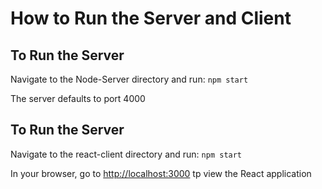 # How to Run the Server and Client

## To Run the Server

Navigate to the Node-Server directory and run: `npm start`

The server defaults to port 4000


## To Run the Server

Navigate to the react-client directory and run: `npm start`

In your browser, go to [http://localhost:3000](http://localhost:3000) tp view the React application